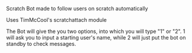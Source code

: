 Scratch Bot made to follow users on scratch automatically

Uses TimMcCool's scratchattach module

The Bot will give the you two options, into which you will type "1" or "2". 1 will ask you to input a starting user's name, while 2 will just put the bot on standby to check messages.
